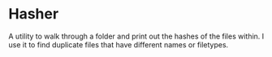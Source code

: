 # Hasher
A utility to walk through a folder and print out the hashes of the files within. I use it to find duplicate files that have different names or filetypes.